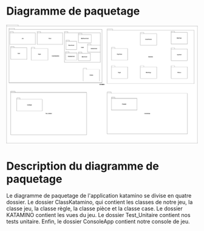 # Diagramme de paquetage
<img src="image/Diagramme-de-paquetage.drawio.png" alt="Image 1">

# Description du diagramme de paquetage

Le diagramme de paquetage de l'application katamino se divise en quatre dossier. Le dossier ClassKatamino, qui contient les classes de notre jeu, la classe jeu, la classe règle, la classe pièce et la classe case. Le dossier KATAMINO contient les vues du jeu. Le dossier Test_Unitaire contient nos tests unitaire. Enfin, le dossier ConsoleApp contient notre console de jeu.